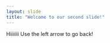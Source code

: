 ```yaml
---
layout: slide
title: "Welcome to our second slide!"
---
```

Hiiiiiii
Use the left arrow to go back!
